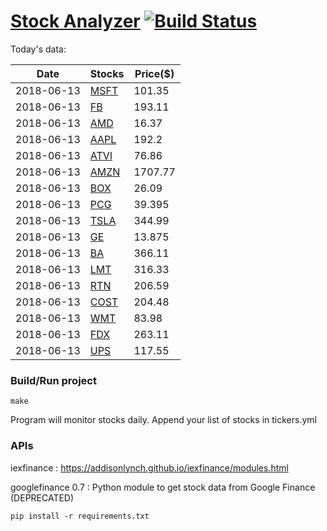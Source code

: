 # [Stock Analyzer](https://ogoyal.github.io/StockAnalyzer/) [![Build Status](https://travis-ci.org/ogoyal/StockAnalyzer.svg?branch=master)](https://travis-ci.org/ogoyal/StockAnalyzer)

Today's data:

| Date| Stocks| Price($) | 
| --- | --- | ---  | 
| 2018-06-13| [MSFT](https://plot.ly/~ogoyal/2)| 101.35 | 
| 2018-06-13| [FB](https://plot.ly/~ogoyal/4)| 193.11 | 
| 2018-06-13| [AMD](https://plot.ly/~ogoyal/6)| 16.37 | 
| 2018-06-13| [AAPL](https://plot.ly/~ogoyal/8)| 192.2 | 
| 2018-06-13| [ATVI](https://plot.ly/~ogoyal/10)| 76.86 | 
| 2018-06-13| [AMZN](https://plot.ly/~ogoyal/12)| 1707.77 | 
| 2018-06-13| [BOX](https://plot.ly/~ogoyal/14)| 26.09 | 
| 2018-06-13| [PCG](https://plot.ly/~ogoyal/16)| 39.395 | 
| 2018-06-13| [TSLA](https://plot.ly/~ogoyal/18)| 344.99 | 
| 2018-06-13| [GE](https://plot.ly/~ogoyal/20)| 13.875 | 
| 2018-06-13| [BA](https://plot.ly/~ogoyal/22)| 366.11 | 
| 2018-06-13| [LMT](https://plot.ly/~ogoyal/24)| 316.33 | 
| 2018-06-13| [RTN](https://plot.ly/~ogoyal/26)| 206.59 | 
| 2018-06-13| [COST](https://plot.ly/~ogoyal/28)| 204.48 | 
| 2018-06-13| [WMT](https://plot.ly/~ogoyal/30)| 83.98 | 
| 2018-06-13| [FDX](https://plot.ly/~ogoyal/32)| 263.11 | 
| 2018-06-13| [UPS](https://plot.ly/~ogoyal/34)| 117.55 | 

### Build/Run project

```
make
```

Program will monitor stocks daily. Append your list of stocks in tickers.yml

### APIs
iexfinance : https://addisonlynch.github.io/iexfinance/modules.html

googlefinance 0.7 : Python module to get stock data from Google Finance (DEPRECATED)

```
pip install -r requirements.txt
```
